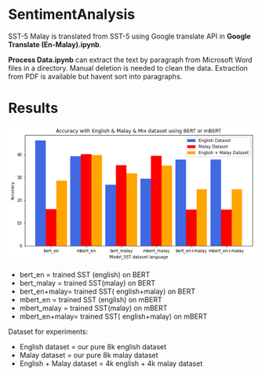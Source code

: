 # SentimentAnalysis

SST-5 Malay is translated from SST-5 using Google translate API in **Google Translate (En-Malay).ipynb**.

**Process Data.ipynb** can extract the text by paragraph from Microsoft Word files in a directory. Manual deletion is needed to clean the data. Extraction from PDF is available but havent sort into paragraphs.


# Results 
![alt text](https://github.com/YuHengKit/SentimentAnalysis/blob/main/comparison.png?raw=true)

- bert_en = trained SST (english) on BERT
- bert_malay = trained SST(malay) on BERT
- bert_en+malay= trained SST( english+malay) on BERT
- mbert_en = trained SST (english) on mBERT
- mbert_malay = trained SST(malay) on mBERT
- mbert_en+malay= trained SST( english+malay) on mBERT

Dataset for experiments:
- English dataset = our pure 8k english dataset
- Malay dataset = our pure 8k malay dataset
- English + Malay dataset = 4k english + 4k malay dataset
